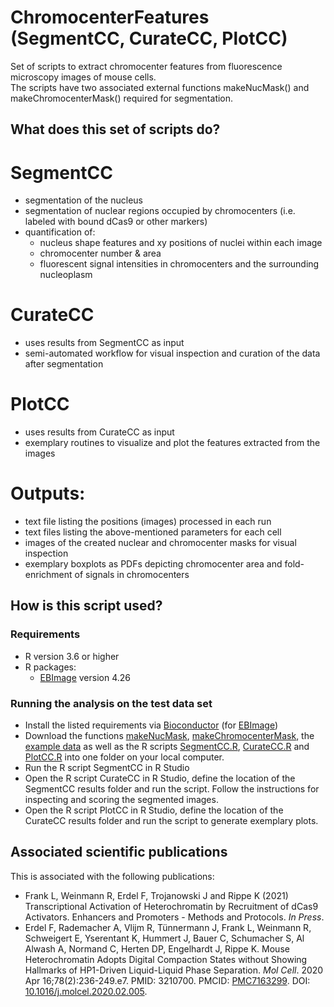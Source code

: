 # ChromocenterFeatures (SegmentCC, CurateCC, PlotCC)
Set of scripts to extract chromocenter features from fluorescence microscopy images of mouse cells.<br/>
The scripts have two associated external functions makeNucMask() and makeChromocenterMask() required for segmentation.<br/>

## What does this set of scripts do?
# SegmentCC
* segmentation of the nucleus
* segmentation of nuclear regions occupied by chromocenters (i.e. labeled with bound dCas9 or other markers)
* quantification of:
  * nucleus shape features and xy positions of nuclei within each image
  * chromocenter number & area
  * fluorescent signal intensities in chromocenters and the surrounding nucleoplasm
# CurateCC
* uses results from SegmentCC as input
* semi-automated workflow for visual inspection and curation of the data after segmentation
# PlotCC
* uses results from CurateCC as input
* exemplary routines to visualize and plot the features extracted from the images
# Outputs:
  * text file listing the positions (images) processed in each run 
  * text files listing the above-mentioned parameters for each cell
  * images of the created nuclear and chromocenter masks for visual inspection
  * exemplary boxplots as PDFs depicting chromocenter area and fold-enrichment of signals in chromocenters

## How is this script used?

### Requirements
* R version 3.6 or higher
* R packages:
  * [EBImage](https://bioconductor.org/packages/release/bioc/html/EBImage.html) version 4.26

### Running the analysis on the test data set
* Install the listed requirements via [Bioconductor](https://bioconductor.org/) (for [EBImage](https://bioconductor.org/packages/release/bioc/html/EBImage.html))
* Download the functions [makeNucMask](https://github.com/lfra/ChromocenterFeatures/tree/main/makeNucMask.R), [makeChromocenterMask](https://github.com/lfra/ChromocenterFeatures/tree/main/makeChromocenterMask.R), the [example data](https://github.com/lfra/ChromocenterFeatures/tree/main/sample_data.zip) as well as the R scripts [SegmentCC.R](https://github.com/lfra/ChromocenterFeatures/tree/main/segmentCC.R), [CurateCC.R](https://github.com/lfra/ChromocenterFeatures/tree/main/curateCC.R) and [PlotCC.R](https://github.com/lfra/ChromocenterFeatures/tree/main/plotCC.R) into one folder on your local computer.
* Run the R script SegmentCC in R Studio 
* Open the R script CurateCC in R Studio, define the location of the SegmentCC results folder and run the script. Follow the instructions for inspecting and scoring the segmented images.
* Open the R script PlotCC in R Studio, define the location of the CurateCC results folder and run the script to generate exemplary plots. 

## Associated scientific publications
This is associated with the following publications:
* Frank L, Weinmann R, Erdel F, Trojanowski J and Rippe K (2021) Transcriptional Activation of Heterochromatin by Recruitment of dCas9 Activators. Enhancers and Promoters - Methods and Protocols. *In Press*.
* Erdel F, Rademacher A, Vlijm R, Tünnermann J, Frank L, Weinmann R, Schweigert E, Yserentant K, Hummert J, Bauer C, Schumacher S, Al Alwash A, Normand C, Herten DP, Engelhardt J, Rippe K. Mouse Heterochromatin Adopts Digital Compaction States without Showing Hallmarks of HP1-Driven Liquid-Liquid Phase Separation. *Mol Cell*. 2020 Apr 16;78(2):236-249.e7. PMID: 3210700. PMCID: [PMC7163299](http://www.ncbi.nlm.nih.gov/pmc/articles/pmc7163299/). DOI: [10.1016/j.molcel.2020.02.005](https://doi.org/10.1016/j.molcel.2020.02.005).
